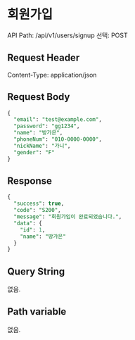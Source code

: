 # 회원가입

API Path: /api/v1/users/signup
선택: POST

## **Request Header**

Content-Type: application/json

## Request Body

```sql
{
  "email": "test@example.com",
  "password": "gg1234",
  "name": "방가은",
  "phoneNum": "010-0000-0000",
  "nickName": "가니",
  "gender": "F"
}

```

## Response

```sql
{
  "success": true,
  "code": "S200",
  "message": "회원가입이 완료되었습니다.",
  "data": {
    "id": 1,
    "name": "방가은"
  }
}
```

## **Query String**

없음.

## **Path variable**

없음.